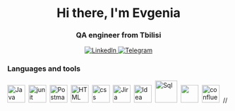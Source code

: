 <div id="header", align = "center">
 <h1> Hi there, I'm Evgenia </h1>
 <h3> QA engineer from Tbilisi </h3>
</div>

<div id = "socials" align = "center">
<a href="https://www.linkedin.com/in/evgenia-kirzhoy-b1238726a">
  <img src = "https://img.shields.io/badge/LinkedIn-blue?style=for-the-badge&logo=LinkedIn&logoColor=white" alt = "LinkedIn">
</a>
<a href="https://t.me/evakirzh"> 
  <img src = "https://img.shields.io/badge/Telegram-blue?style=for-the-badge&logo=Telegram&logoColor=white" alt = "Telegram">
</a>
</div>

### Languages and tools
<div>
 <img src="https://cdn.jsdelivr.net/gh/devicons/devicon@latest/icons/java/java-original-wordmark.svg" title = "Java" width = "40", heigh="40"/>&nbsp; 
 <img src="https://cdn.jsdelivr.net/gh/devicons/devicon@latest/icons/junit/junit-original.svg" title = "junit" width = "40", heigh="40"/>&nbsp; 
<img src="https://cdn.jsdelivr.net/gh/devicons/devicon@latest/icons/postman/postman-original.svg"  title = "Postman" width = "40", heigh="40"/>&nbsp; 
 <img src="https://cdn.jsdelivr.net/gh/devicons/devicon@latest/icons/html5/html5-plain-wordmark.svg" title = "HTML" width = "40", heigh="40"/>&nbsp;
 <img src="https://cdn.jsdelivr.net/gh/devicons/devicon@latest/icons/css3/css3-original-wordmark.svg" title = "css" width = "40", heigh="40"/>&nbsp;
 <img src="https://cdn.jsdelivr.net/gh/devicons/devicon@latest/icons/jira/jira-original-wordmark.svg" title = "Jira" width = "40", heigh="40"/>&nbsp;  
<img src="https://cdn.jsdelivr.net/gh/devicons/devicon@latest/icons/intellij/intellij-original.svg" title = "Idea" width = "40", heigh="40"/>&nbsp; 
 <img src="https://cdn.jsdelivr.net/gh/devicons/devicon@latest/icons/mysql/mysql-original-wordmark.svg" title = "Sql" width = "50", heigh="50"/>&nbsp;
<img src="https://cdn.jsdelivr.net/gh/devicons/devicon@latest/icons/androidstudio/androidstudio-original.svg" width = "40", heigh="40"/>&nbsp;
 <img src="https://cdn.jsdelivr.net/gh/devicons/devicon@latest/icons/confluence/confluence-original-wordmark.svg" title = "confluence" width = "40", heigh="40"/>&nbsp;
//<link rel="stylesheet" type='text/css' href="https://cdn.jsdelivr.net/gh/devicons/devicon@latest/devicon.min.css" />
  </div>
 


         
          
          






<!--
**kirzhoy/kirzhoy** is a ✨ _special_ ✨ repository because its `README.md` (this file) appears on your GitHub profile.

Here are some ideas to get you started:

- 🔭 I’m currently working on ...
- 🌱 I’m currently learning ...
- 👯 I’m looking to collaborate on ...
- 🤔 I’m looking for help with ...
- 💬 Ask me about ...
- 📫 How to reach me: ...
- 😄 Pronouns: ...
- ⚡ Fun fact: ...
-->

